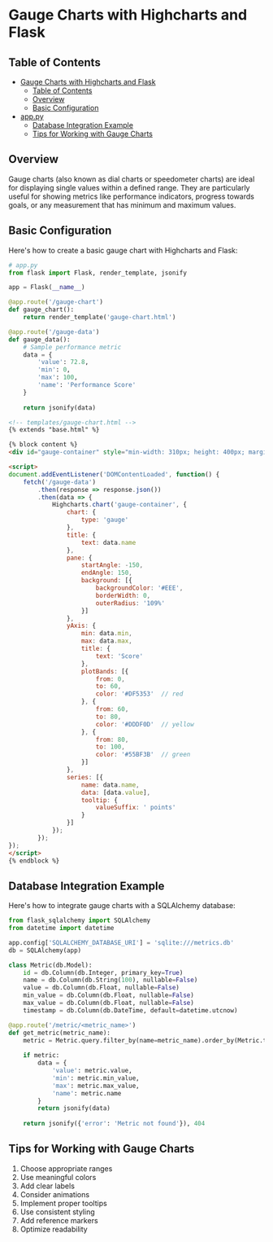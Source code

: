 # Gauge Charts with Highcharts and Flask

## Table of Contents
- [Gauge Charts with Highcharts and Flask](#gauge-charts-with-highcharts-and-flask)
  - [Table of Contents](#table-of-contents)
  - [Overview](#overview)
  - [Basic Configuration](#basic-configuration)
- [app.py](#apppy)
  - [Database Integration Example](#database-integration-example)
  - [Tips for Working with Gauge Charts](#tips-for-working-with-gauge-charts)



## Overview

Gauge charts (also known as dial charts or speedometer charts) are ideal for displaying single values within a defined range. They are particularly useful for showing metrics like performance indicators, progress towards goals, or any measurement that has minimum and maximum values.

## Basic Configuration

Here's how to create a basic gauge chart with Highcharts and Flask:

```python
# app.py
from flask import Flask, render_template, jsonify

app = Flask(__name__)

@app.route('/gauge-chart')
def gauge_chart():
    return render_template('gauge-chart.html')

@app.route('/gauge-data')
def gauge_data():
    # Sample performance metric
    data = {
        'value': 72.8,
        'min': 0,
        'max': 100,
        'name': 'Performance Score'
    }
    
    return jsonify(data)
```

```html
<!-- templates/gauge-chart.html -->
{% extends "base.html" %}

{% block content %}
<div id="gauge-container" style="min-width: 310px; height: 400px; margin: 0 auto"></div>

<script>
document.addEventListener('DOMContentLoaded', function() {
    fetch('/gauge-data')
        .then(response => response.json())
        .then(data => {
            Highcharts.chart('gauge-container', {
                chart: {
                    type: 'gauge'
                },
                title: {
                    text: data.name
                },
                pane: {
                    startAngle: -150,
                    endAngle: 150,
                    background: [{
                        backgroundColor: '#EEE',
                        borderWidth: 0,
                        outerRadius: '109%'
                    }]
                },
                yAxis: {
                    min: data.min,
                    max: data.max,
                    title: {
                        text: 'Score'
                    },
                    plotBands: [{
                        from: 0,
                        to: 60,
                        color: '#DF5353'  // red
                    }, {
                        from: 60,
                        to: 80,
                        color: '#DDDF0D'  // yellow
                    }, {
                        from: 80,
                        to: 100,
                        color: '#55BF3B'  // green
                    }]
                },
                series: [{
                    name: data.name,
                    data: [data.value],
                    tooltip: {
                        valueSuffix: ' points'
                    }
                }]
            });
        });
});
</script>
{% endblock %}
```

## Database Integration Example

Here's how to integrate gauge charts with a SQLAlchemy database:

```python
from flask_sqlalchemy import SQLAlchemy
from datetime import datetime

app.config['SQLALCHEMY_DATABASE_URI'] = 'sqlite:///metrics.db'
db = SQLAlchemy(app)

class Metric(db.Model):
    id = db.Column(db.Integer, primary_key=True)
    name = db.Column(db.String(100), nullable=False)
    value = db.Column(db.Float, nullable=False)
    min_value = db.Column(db.Float, nullable=False)
    max_value = db.Column(db.Float, nullable=False)
    timestamp = db.Column(db.DateTime, default=datetime.utcnow)

@app.route('/metric/<metric_name>')
def get_metric(metric_name):
    metric = Metric.query.filter_by(name=metric_name).order_by(Metric.timestamp.desc()).first()
    
    if metric:
        data = {
            'value': metric.value,
            'min': metric.min_value,
            'max': metric.max_value,
            'name': metric.name
        }
        return jsonify(data)
    
    return jsonify({'error': 'Metric not found'}), 404
```

## Tips for Working with Gauge Charts

1. Choose appropriate ranges
2. Use meaningful colors
3. Add clear labels
4. Consider animations
5. Implement proper tooltips
6. Use consistent styling
7. Add reference markers
8. Optimize readability
